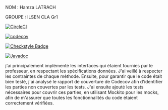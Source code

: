 NOM : Hamza LATRACH

GROUPE : ILSEN CLA Gr1

[![CircleCI](https://dl.circleci.com/status-badge/img/gh/HamzaLATRACH8/ceri-m1-techniques-de-test/tree/master.svg?style=svg)](https://dl.circleci.com/status-badge/redirect/gh/HamzaLATRACH8/ceri-m1-techniques-de-test/tree/master)

[![codecov](https://codecov.io/gh/HamzaLATRACH8/ceri-m1-techniques-de-test/graph/badge.svg?token=24VXFR4YNZ)](https://codecov.io/gh/HamzaLATRACH8/ceri-m1-techniques-de-test)

[![Checkstyle Badge](https://img.shields.io/badge/Checkstyle-Passed-brightgreen)](https://app.circleci.com/pipelines/github/HamzaLATRACH8/ceri-m1-techniques-de-test/75/workflows/6fdf2c17-e226-4e21-8cdf-2959d4e5746f/jobs/62/artifacts)


[![Javadoc](https://img.shields.io/badge/docs-Javadoc-brightyellow)](https://hamzalatrach8.github.io/ceri-m1-techniques-de-test/fr/univavignon/pokedex/api/package-summary.html)



 j'ai principalement implémenté les interfaces qui étaient fournies par le professeur, en respectant les spécifications données. J'ai veillé à respecter les contraintes de chaque méthode. Ensuite, pour garantir que le code était bien testé, j'ai analysé le rapport de couverture de Codecov afin d'identifier les parties non couvertes par les tests. J'ai ensuite ajouté les tests nécessaires pour couvrir ces parties, en utilisant Mockito pour les mocks, afin de m'assurer que toutes les fonctionnalités du code étaient correctement vérifiées.



